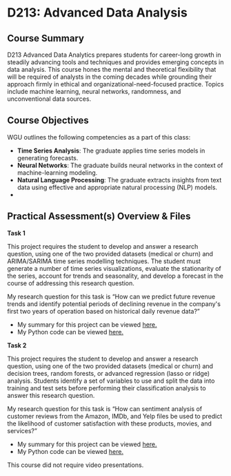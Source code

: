 # D213: Advanced Data Analysis

## Course Summary
D213 Advanced Data Analytics prepares students for career-long growth in steadily advancing tools and techniques and provides emerging concepts in data analysis. This course hones the mental and theoretical flexibility that will be required of analysts in the coming decades while grounding their approach firmly in ethical and organizational-need-focused practice. Topics include machine learning, neural networks, randomness, and unconventional data sources.

## Course Objectives
WGU outlines the following competencies as a part of this class:
- **Time Series Analysis**: The graduate applies time series models in generating forecasts.
- **Neural Networks**: The graduate builds neural networks in the context of machine-learning modeling.
- **Natural Language Processing**: The graduate extracts insights from text data using effective and appropriate natural processing (NLP) models.
- 
## Practical Assessment(s) Overview & Files
**Task 1**

This project requires the student to develop and answer a research question, using one of the two provided datasets (medical or churn) and ARIMA/SARIMA time series modelling techniques. The student must generate a number of time series visualizations, evaluate the stationarity of the series, account for trends and seasonality, and develop a forecast in the course of addressing this research question.

My research question for this task is “How can we predict future revenue trends and identify potential periods of declining revenue in the company's first two years of operation based on historical daily revenue data?” 
- My summary for this project can be viewed [here.](WGU_D213_Task_1.pdf)
- My Python code can be viewed [here.](WGU_D213_Task_1.ipynb)

**Task 2**

This project requires the student to develop and answer a research question, using one of the two provided datasets (medical or churn) and decision trees, random forests, or advanced regression (lasso or ridge) analysis. Students identify a set of variables to use and split the data into training and test sets before performing their classification analysis to answer this research question.

My research question for this task is “How can sentiment analysis of customer reviews from the Amazon, IMDb, and Yelp files be used to predict the likelihood of customer satisfaction with these products, movies, and services?” 
- My summary for this project can be viewed [here.](WGU_D213_Task_2.pdf)
- My Python code can be viewed [here.](WGU_D213_Task_2.ipynb)

This course did not require video presentations.
